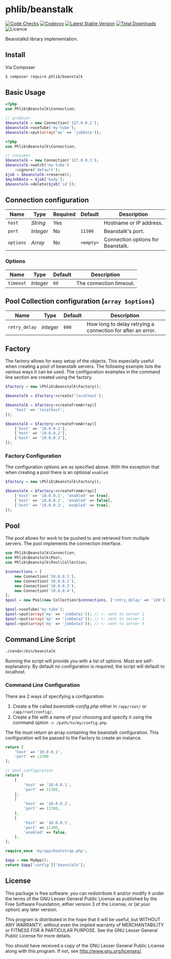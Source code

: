 # phlib/beanstalk

[![Code Checks](https://img.shields.io/github/actions/workflow/status/phlib/beanstalk/code-checks.yml?logo=github)](https://github.com/phlib/beanstalk/actions/workflows/code-checks.yml)
[![Codecov](https://img.shields.io/codecov/c/github/phlib/beanstalk.svg?logo=codecov)](https://codecov.io/gh/phlib/beanstalk)
[![Latest Stable Version](https://img.shields.io/packagist/v/phlib/beanstalk.svg?logo=packagist)](https://packagist.org/packages/phlib/beanstalk)
[![Total Downloads](https://img.shields.io/packagist/dt/phlib/beanstalk.svg?logo=packagist)](https://packagist.org/packages/phlib/beanstalk)
![Licence](https://img.shields.io/github/license/phlib/beanstalk.svg)

Beanstalkd library implementation.

## Install

Via Composer

``` bash
$ composer require phlib/beanstalk
```

## Basic Usage

``` php
<?php
use Phlib\Beanstalk\Connection;

// producer
$beanstalk = new Connection('127.0.0.1');
$beanstalk->useTube('my-tube');
$beanstalk->put(array('my' => 'jobData'));
```

``` php
<?php
use Phlib\Beanstalk\Connection;

// consumer
$beanstalk = new Connection('127.0.0.1');
$beanstalk->watch('my-tube')
    ->ignore('default');
$job = $beanstalk->reserve();
$myJobData = $job['body'];
$beanstalk->delete($job['id']);
```

## Connection configuration

|Name|Type|Required|Default|Description|
|----|----|--------|-------|-----------|
|`host`|*String*|Yes| |Hostname or IP address.|
|`port`|*Integer*|No|`11300`|Beanstalk's port.|
|`options`|*Array*|No|`<empty>`|Connection options for Beanstalk.|

### Options

|Name|Type|Default|Description|
|----|----|-------|-----------|
|`timeout`|*Integer*|`60`|The connection timeout.|

## Pool Collection configuration (`array $options`)

|Name|Type|Default|Description|
|----|----|-------|-----------|
|`retry_delay`|*Integer*|`600`|How long to delay retrying a connection for after an error.|

## Factory
The factory allows for easy setup of the objects.
This especially useful when creating a pool of beanstalk servers.
The following example lists the various ways it can be used.
The configuration examples in the command line section are created
using the factory.

```php
$factory = new \Phlib\Beanstalk\Factory();

$beanstalk = $factory->create('localhost');

$beanstalk = $factory->createFromArray([
    'host' => 'localhost',
]);

$beanstalk = $factory->createFromArray([
    ['host' => '10.0.0.1'],
    ['host' => '10.0.0.2'],
    ['host' => '10.0.0.3'],
]);
```

### Factory Configuration
The configuration options are as specified above.
With the exception that when creating a pool there is an optional `enabled`.

```php
$factory = new \Phlib\Beanstalk\Factory();

$beanstalk = $factory->createFromArray([
    ['host' => '10.0.0.1', 'enabled' => true],
    ['host' => '10.0.0.2', 'enabled' => false],
    ['host' => '10.0.0.3', 'enabled' => true],
]);
```

## Pool
The pool allows for work to be pushed to and retrieved from multiple servers.
The pool implements the connection interface.

```php
use Phlib\Beanstalk\Connection;
use Phlib\Beanstalk\Pool;
use Phlib\Beanstalk\Pool\Collection;

$connections = [
    new Connection('10.0.0.1'),
    new Connection('10.0.0.2'),
    new Connection('10.0.0.3'),
    new Connection('10.0.0.4'),
];
$pool = new Pool(new Collection($connections, ['retry_delay' => '120']));

$pool->useTube('my-tube');
$pool->put(array('my' => 'jobData1')); // <- sent to server 1
$pool->put(array('my' => 'jobData2')); // <- sent to server 2
$pool->put(array('my' => 'jobData3')); // <- sent to server 3
```

## Command Line Script

```bash
./vendor/bin/beanstalk
```

Running the script will provide you with a list of options.
Most are self-explanatory.
By default no configuration is required, the script will default to localhost.

### Command Line Configuration

There are 2 ways of specifying a configuration.

1. Create a file called *beanstalk-config.php* either in
   ```/app/root/``` or ```/app/root/config/```.
2. Create a file with a name of your choosing and specify it
   using the command option ```-c /path/to/my/config.php```.

The file must return an array containing the beanstalk configuration.
This configuration will be passed to the Factory to create an instance.

```php
return [
    'host' => '10.0.0.1',
    'port' => 11300
];
```

```php
// pool configuration
return [
    [
        'host' => '10.0.0.1',
        'port' => 11300,
    ],
    [
        'host' => '10.0.0.2',
        'port' => 11300,
    ],
    [
        'host' => '10.0.0.3',
        'port' => 11300,
        'enabled' => false,
    ],
];
```

```php
require_once 'my/app/bootstrap.php';

$app = new MyApp();
return $app['config']['beanstalk'];

```

## License

This package is free software: you can redistribute it and/or modify
it under the terms of the GNU Lesser General Public License as published by
the Free Software Foundation, either version 3 of the License, or
(at your option) any later version.

This program is distributed in the hope that it will be useful,
but WITHOUT ANY WARRANTY; without even the implied warranty of
MERCHANTABILITY or FITNESS FOR A PARTICULAR PURPOSE.  See the
GNU Lesser General Public License for more details.

You should have received a copy of the GNU Lesser General Public License
along with this program.  If not, see <http://www.gnu.org/licenses/>.
